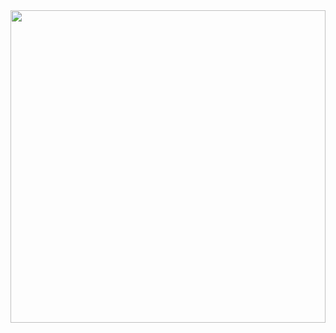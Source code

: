 
<div style="display: flex;justify-content: center; align-items: center;">
    <p> </p>
   <img src="https://media.giphy.com/media/oNJ3am00JCroA/giphy.gif" style="width:100%;height:500px;object-fit:cover;"/>
    <p> </p>
</div>
